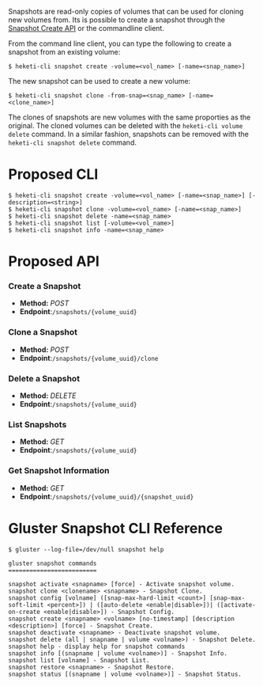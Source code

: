 Snapshots are read-only copies of volumes that can be used for cloning new
volumes from. Its is possible to create a snapshot through the [Snapshot Create
API](../api/api.md#create-a-snapshot) or the commandline client.

From the command line client, you can type the following to create a snapshot
from an existing volume:

```
$ heketi-cli snapshot create -volume=<vol_name> [-name=<snap_name>]
```

The new snapshot can be used to create a new volume:

```
$ heketi-cli snapshot clone -from-snap=<snap_name> [-name=<clone_name>]
```

The clones of snapshots are new volumes with the same proporties as the
original. The cloned volumes can be deleted with the `heketi-cli volume delete`
command. In a similar fashion, snapshots can be removed with the `heketi-cli
snapshot delete` command.

# Proposed CLI
```
$ heketi-cli snapshot create -volume=<vol_name> [-name=<snap_name>] [-description=<string>]
$ heketi-cli snapshot clone -volume=<vol_name> [-name=<snap_name>]
$ heketi-cli snapshot delete -name=<snap_name>
$ heketi-cli snapshot list [-volume=<vol_name>]
$ heketi-cli snapshot info -name=<snap_name>
```

# Proposed API

### Create a Snapshot
* **Method:** _POST_  
* **Endpoint**:`/snapshots/{volume_uuid}`

### Clone a Snapshot
* **Method:** _POST_  
* **Endpoint**:`/snapshots/{volume_uuid}/clone`

### Delete a Snapshot
* **Method:** _DELETE_  
* **Endpoint**:`/snapshots/{volume_uuid}`

### List Snapshots
* **Method:** _GET_  
* **Endpoint**:`/snapshots/{volume_uuid}`

### Get Snapshot Information
* **Method:** _GET_  
* **Endpoint**:`/snapshots/{volume_uuid}/{snapshot_uuid}`


# Gluster Snapshot CLI Reference
```
$ gluster --log-file=/dev/null snapshot help

gluster snapshot commands
=========================

snapshot activate <snapname> [force] - Activate snapshot volume.
snapshot clone <clonename> <snapname> - Snapshot Clone.
snapshot config [volname] ([snap-max-hard-limit <count>] [snap-max-soft-limit <percent>]) | ([auto-delete <enable|disable>])| ([activate-on-create <enable|disable>]) - Snapshot Config.
snapshot create <snapname> <volname> [no-timestamp] [description <description>] [force] - Snapshot Create.
snapshot deactivate <snapname> - Deactivate snapshot volume.
snapshot delete (all | snapname | volume <volname>) - Snapshot Delete.
snapshot help - display help for snapshot commands
snapshot info [(snapname | volume <volname>)] - Snapshot Info.
snapshot list [volname] - Snapshot List.
snapshot restore <snapname> - Snapshot Restore.
snapshot status [(snapname | volume <volname>)] - Snapshot Status.
```
